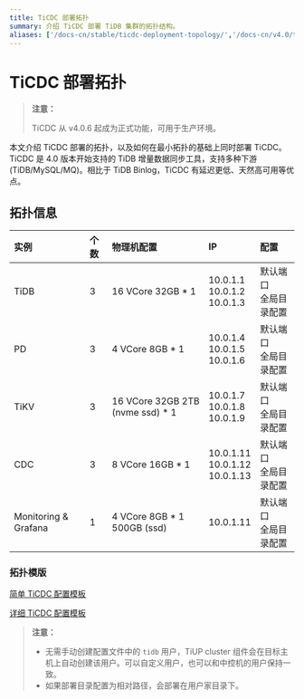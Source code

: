 ```yaml
---
title: TiCDC 部署拓扑
summary: 介绍 TiCDC 部署 TiDB 集群的拓扑结构。
aliases: ['/docs-cn/stable/ticdc-deployment-topology/','/docs-cn/v4.0/ticdc-deployment-topology/','/docs-cn/stable/reference/tools/ticdc/deploy/','/docs-cn/stable/ticdc/deploy-ticdc/']
---
```


# TiCDC 部署拓扑

> **注意：**
>
> TiCDC 从 v4.0.6 起成为正式功能，可用于生产环境。

本文介绍 TiCDC 部署的拓扑，以及如何在最小拓扑的基础上同时部署 TiCDC。TiCDC 是 4.0 版本开始支持的 TiDB 增量数据同步工具，支持多种下游 (TiDB/MySQL/MQ)。相比于 TiDB Binlog，TiCDC 有延迟更低、天然高可用等优点。

## 拓扑信息

|实例 | 个数 | 物理机配置 | IP |配置 |
| :-- | :-- | :-- | :-- | :-- |
| TiDB |3 | 16 VCore 32GB * 1 | 10.0.1.1 <br/> 10.0.1.2 <br/> 10.0.1.3 | 默认端口 <br/>  全局目录配置 |
| PD | 3 | 4 VCore 8GB * 1 |10.0.1.4 <br/> 10.0.1.5 <br/> 10.0.1.6 | 默认端口 <br/> 全局目录配置 |
| TiKV | 3 | 16 VCore 32GB 2TB (nvme ssd) * 1 | 10.0.1.7 <br/> 10.0.1.8 <br/> 10.0.1.9 | 默认端口 <br/> 全局目录配置 |
| CDC | 3 | 8 VCore 16GB * 1 | 10.0.1.11 <br/> 10.0.1.12 <br/> 10.0.1.13 | 默认端口 <br/> 全局目录配置 |
| Monitoring & Grafana | 1 | 4 VCore 8GB * 1 500GB (ssd) | 10.0.1.11 | 默认端口 <br/> 全局目录配置 |

### 拓扑模版

[简单 TiCDC 配置模板](https://github.com/pingcap/docs-cn/blob/release-4.0/config-templates/simple-cdc.yaml)

[详细 TiCDC 配置模板](https://github.com/pingcap/docs-cn/blob/release-4.0/config-templates/complex-cdc.yaml)

> **注意：**
>
> - 无需手动创建配置文件中的 `tidb` 用户，TiUP cluster 组件会在目标主机上自动创建该用户。可以自定义用户，也可以和中控机的用户保持一致。
> - 如果部署目录配置为相对路径，会部署在用户家目录下。
